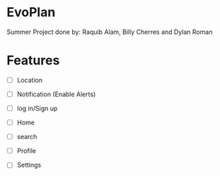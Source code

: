 # EvoPlan
Summer Project done by: Raquib Alam, Billy Cherres and Dylan Roman

# Features 
- [ ] Location 
- [ ] Notification (Enable Alerts)
- [ ] log in/Sign up
- [ ] Home
- [ ] search
- [ ] Profile
- [ ] Settings

